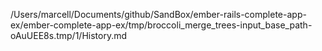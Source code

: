 /Users/marcell/Documents/github/SandBox/ember-rails-complete-app-ex/ember-complete-app-ex/tmp/broccoli_merge_trees-input_base_path-oAuUEE8s.tmp/1/History.md